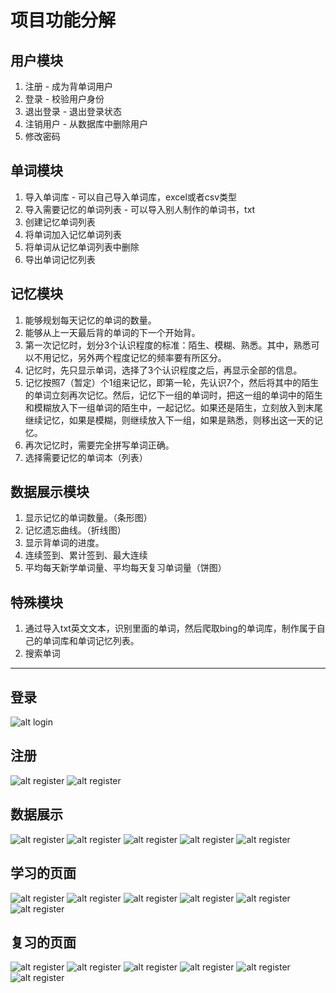 # 项目功能分解

## 用户模块
1. 注册 - 成为背单词用户
2. 登录 - 校验用户身份
3. 退出登录 - 退出登录状态
4. 注销用户 - 从数据库中删除用户
5. 修改密码


## 单词模块
1. 导入单词库 - 可以自己导入单词库，excel或者csv类型
2. 导入需要记忆的单词列表 - 可以导入别人制作的单词书，txt
3. 创建记忆单词列表
4. 将单词加入记忆单词列表
5. 将单词从记忆单词列表中删除
7. 导出单词记忆列表


## 记忆模块
1. 能够规划每天记忆的单词的数量。
2. 能够从上一天最后背的单词的下一个开始背。
3. 第一次记忆时，划分3个认识程度的标准：陌生、模糊、熟悉。其中，熟悉可以不用记忆，另外两个程度记忆的频率要有所区分。
4. 记忆时，先只显示单词，选择了3个认识程度之后，再显示全部的信息。
5. 记忆按照7（暂定）个1组来记忆，即第一轮，先认识7个，然后将其中的陌生的单词立刻再次记忆。然后，记忆下一组的单词时，把这一组的单词中的陌生和模糊放入下一组单词的陌生中，一起记忆。如果还是陌生，立刻放入到末尾继续记忆，如果是模糊，则继续放入下一组，如果是熟悉，则移出这一天的记忆。
6. 再次记忆时，需要完全拼写单词正确。
7. 选择需要记忆的单词本（列表）


## 数据展示模块
1. 显示记忆的单词数量。（条形图）
2. 记忆遗忘曲线。（折线图）
3. 显示背单词的进度。
4. 连续签到、累计签到、最大连续
5. 平均每天新学单词量、平均每天复习单词量（饼图）


## 特殊模块
1. 通过导入txt英文文本，识别里面的单词，然后爬取bing的单词库，制作属于自己的单词库和单词记忆列表。
2. 搜索单词


---
## 登录
![alt login](pic/login.png)
## 注册
![alt register](pic/register1.png)
![alt register](pic/register2.png)
## 数据展示
![alt register](pic/index1.png)
![alt register](pic/index2.png)
![alt register](pic/index3.png)
![alt register](pic/index4.png)
![alt register](pic/index5.png)
## 学习的页面
![alt register](pic/study1.png)
![alt register](pic/study2.png)
![alt register](pic/study3.png)
![alt register](pic/study4.png)
![alt register](pic/study5.png)
![alt register](pic/study6.png)
## 复习的页面
![alt register](pic/preview1.png)
![alt register](pic/preview2.png)
![alt register](pic/preview3.png)
![alt register](pic/preview4.png)
![alt register](pic/preview5.png)
![alt register](pic/preview6.png)
